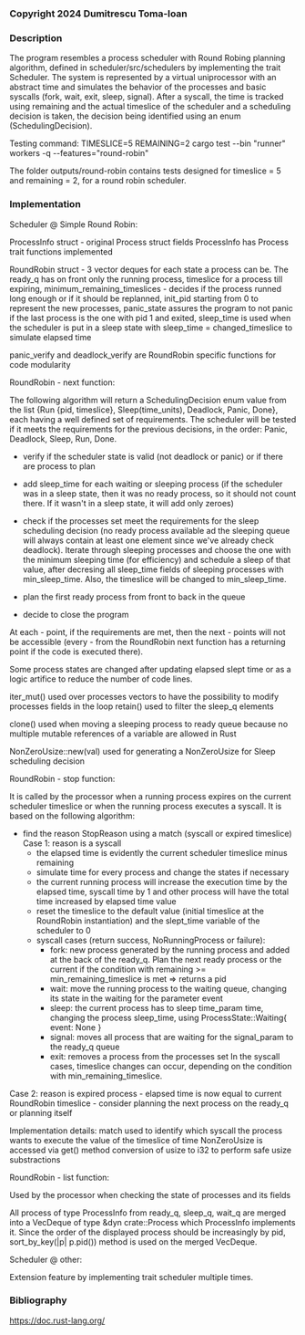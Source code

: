 ### Copyright 2024 Dumitrescu Toma-Ioan


### Description

The program resembles a process scheduler with Round Robing planning
algorithm, defined in scheduler/src/schedulers by implementing the trait
Scheduler. The system is represented by a virtual uniprocessor with an abstract
time and simulates the behavior of the processes and basic syscalls (fork,
wait, exit, sleep, signal). After a syscall, the time is tracked using
remaining and the actual timeslice of the scheduler and a scheduling decision
is taken, the decision being identified using an enum (SchedulingDecision).

Testing command:
TIMESLICE=5 REMAINING=2 cargo test --bin "runner" workers -q --features="round-robin"

The folder outputs/round-robin contains tests designed for timeslice = 5 and
remaining = 2, for a round robin scheduler.

### Implementation

Scheduler @ Simple Round Robin:

ProcessInfo struct - original Process struct fields
ProcessInfo has Process trait functions implemented

RoundRobin struct - 3 vector deques for each state a process can be. The ready_q has
on front only the running process, timeslice for a process till expiring,
minimum_remaining_timeslices - decides if the process runned long enough or if it should
be replanned, init_pid starting from 0 to represent the new processes, panic_state
assures the program to not panic if the last process is the one with pid 1 and exited,
sleep_time is used when the scheduler is put in a sleep state with sleep_time =
changed_timeslice to simulate elapsed time

panic_verify and deadlock_verify are RoundRobin specific functions for code modularity

RoundRobin - next function:

The following algorithm will return a SchedulingDecision enum value from the list {Run
{pid, timeslice}, Sleep(time_units), Deadlock, Panic, Done}, each having a well defined
set of requirements. The scheduler will be tested if it meets the requirements for the
previous decisions, in the order: Panic, Deadlock, Sleep, Run, Done.

- verify if the scheduler state is valid (not deadlock or panic) or if there are process
to plan
- add sleep_time for each waiting or sleeping process (if the scheduler was in a sleep
state, then it was no ready process, so it should not count there. If it wasn't in a
sleep state, it will add only zeroes)

- check if the processes set meet the requirements for the sleep scheduling decision (no
ready process available ad the sleeping queue will always contain at least one element
since we've already check deadlock). Iterate through sleeping processes and choose the
one with the minimum sleeping time (for efficiency) and schedule a sleep of that value,
after decresing all sleep_time fields of sleeping processes with min_sleep_time. Also,
the timeslice will be changed to min_sleep_time.
- plan the first ready process from front to back in the queue
- decide to close the program

At each - point, if the requirements are met, then the next - points will not be
accessible (every - from the RoundRobin next function has a returning point if the code
is executed there).

Some process states are changed after updating elapsed slept time or as a logic artifice
to reduce the number of code lines.

iter_mut() used over processes vectors to have the possibility to modify processes fields
in the loop retain() used to filter the sleep_q elements

clone() used when moving a sleeping process to ready queue because no multiple mutable
references of a variable are allowed in Rust

NonZeroUsize::new(val) used for generating a NonZeroUsize for Sleep scheduling decision

RoundRobin - stop function:

It is called by the processor when a running process expires on the current scheduler
timeslice or when the running process executes a syscall. It is based on the following
algorithm:

- find the reason StopReason using a match (syscall or expired timeslice)
Case 1: reason is a syscall
    - the elapsed time is evidently the current scheduler timeslice minus remaining
    - simulate time for every process and change the states if necessary
    - the current running process will increase the execution time by the
elapsed time, syscall time by 1 and other process will have the total time increased
by elapsed time value
    - reset the timeslice to the default value (initial timeslice at the RoundRobin
instantiation) and the slept_time variable of the scheduler to 0
    - syscall cases (return success, NoRunningProcess or failure):
        - fork: new process generated by the running process and added at the back
        of the ready_q. Plan the next ready process or the current if the condition
        with remaining >= min_remaining_timeslice is met => returns a pid
        - wait: move the running process to the waiting queue, changing its state
        in the waiting for the parameter event
        - sleep: the current process has to sleep time_param time, changing the
process sleep_time, using ProcessState::Waiting{ event: None }
        - signal: moves all process that are waiting for the signal_param to the
ready_q queue
        - exit: removes a process from the processes set
        In the syscall cases, timeslice changes can occur, depending on the condition
with min_remaining_timeslice.

Case 2: reason is expired process
    - elapsed time is now equal to current RoundRobin timeslice
    - consider planning the next process on the ready_q or planning itself

Implementation details:
match used to identify which syscall the process wants to execute
the value of the timeslice of time NonZeroUsize is accessed via get() method
conversion of usize to i32 to perform safe usize substractions

RoundRobin - list function:

Used by the processor when checking the state of processes and its fields

All process of type ProcessInfo from ready_q, sleep_q, wait_q are merged into a VecDeque
of type &dyn crate::Process which ProcessInfo implements it. Since the order of the
displayed process should be increasingly by pid, sort_by_key(|p| p.pid()) method is used
on the merged VecDeque.

Scheduler @ other:

Extension feature by implementing trait scheduler multiple times.

### Bibliography
https://doc.rust-lang.org/
